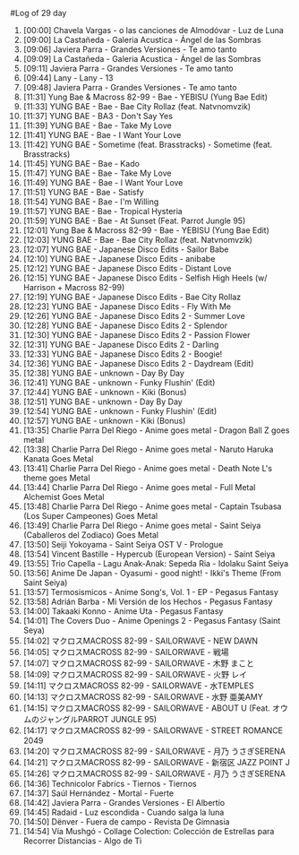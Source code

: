 #Log of 29 day

1. [00:00] Chavela Vargas - o las canciones de Almodóvar - Luz de Luna
1. [09:00] La Castañeda - Galeria Acustica - Ángel de las Sombras
1. [09:06] Javiera Parra - Grandes Versiones - Te amo tanto
1. [09:09] La Castañeda - Galeria Acustica - Ángel de las Sombras
1. [09:11] Javiera Parra - Grandes Versiones - Te amo tanto
1. [09:44] Lany - Lany - 13
1. [09:48] Javiera Parra - Grandes Versiones - Te amo tanto
1. [11:31] Yung Bae & Macross 82-99 - Bae - YEBISU (Yung Bae Edit)
1. [11:33] YUNG BAE - Bae - Bae City Rollaz (feat. Natvnomvzik)
1. [11:37] YUNG BAE - BA3 - Don't Say Yes
1. [11:39] YUNG BAE - Bae - Take My Love
1. [11:41] YUNG BAE - Bae - I Want Your Love
1. [11:42] YUNG BAE - Sometime (feat. Brasstracks) - Sometime (feat. Brasstracks)
1. [11:45] YUNG BAE - Bae - Kado
1. [11:47] YUNG BAE - Bae - Take My Love
1. [11:49] YUNG BAE - Bae - I Want Your Love
1. [11:51] YUNG BAE - Bae - Satisfy
1. [11:54] YUNG BAE - Bae - I'm Willing
1. [11:57] YUNG BAE - Bae - Tropical Hysteria
1. [11:59] YUNG BAE - Bae - At Sunset (Feat. Parrot Jungle 95)
1. [12:01] Yung Bae & Macross 82-99 - Bae - YEBISU (Yung Bae Edit)
1. [12:03] YUNG BAE - Bae - Bae City Rollaz (feat. Natvnomvzik)
1. [12:07] YUNG BAE - Japanese Disco Edits - Sailor Babe
1. [12:10] YUNG BAE - Japanese Disco Edits - anibabe
1. [12:12] YUNG BAE - Japanese Disco Edits - Distant Love
1. [12:15] YUNG BAE - Japanese Disco Edits - Selfish High Heels (w/ Harrison + Macross 82-99)
1. [12:19] YUNG BAE - Japanese Disco Edits - Bae City Rollaz
1. [12:23] YUNG BAE - Japanese Disco Edits - Fly With Me
1. [12:26] YUNG BAE - Japanese Disco Edits 2 - Summer Love
1. [12:28] YUNG BAE - Japanese Disco Edits 2 - Splendor
1. [12:30] YUNG BAE - Japanese Disco Edits 2 - Passion Flower
1. [12:31] YUNG BAE - Japanese Disco Edits 2 - Darling
1. [12:33] YUNG BAE - Japanese Disco Edits 2 - Boogie!
1. [12:36] YUNG BAE - Japanese Disco Edits 2 - Daydream (Edit)
1. [12:38] YUNG BAE - unknown - Day By Day
1. [12:41] YUNG BAE - unknown - Funky Flushin' (Edit)
1. [12:44] YUNG BAE - unknown - Kiki (Bonus)
1. [12:51] YUNG BAE - unknown - Day By Day
1. [12:54] YUNG BAE - unknown - Funky Flushin' (Edit)
1. [12:57] YUNG BAE - unknown - Kiki (Bonus)
1. [13:35] Charlie Parra Del Riego - Anime goes metal - Dragon Ball Z goes metal
1. [13:38] Charlie Parra Del Riego - Anime goes metal - Naruto Haruka Kanata Goes Metal
1. [13:41] Charlie Parra Del Riego - Anime goes metal - Death Note L's theme goes Metal
1. [13:44] Charlie Parra Del Riego - Anime goes metal - Full Metal Alchemist Goes Metal
1. [13:48] Charlie Parra Del Riego - Anime goes metal - Captain Tsubasa (Los Super Campeones) Goes Metal
1. [13:49] Charlie Parra Del Riego - Anime goes metal - Saint Seiya (Caballeros del Zodiaco) Goes Metal
1. [13:50] Seiji Yokoyama - Saint Seiya OST V - Prologue
1. [13:54] Vincent Bastille - Hypercub (European Version) - Saint Seiya
1. [13:55] Trio Capella - Lagu Anak-Anak: Sepeda Ria - Idolaku Saint Seiya
1. [13:56] Anime De Japan - Oyasumi - good night! - Ikki's Theme (From Saint Seiya)
1. [13:57] Termosismicos - Anime Song's, Vol. 1 - EP - Pegasus Fantasy
1. [13:58] Adrián Barba - Mi Versión de los Hechos - Pegasus Fantasy
1. [14:00] Takaaki Konno - Anime Uta - Pegasus Fantasy
1. [14:01] The Covers Duo - Anime Openings 2 - Pegasus Fantasy (Saint Seya)
1. [14:02] マクロスMACROSS 82-99 - SAILORWAVE - NEW DAWN
1. [14:05] マクロスMACROSS 82-99 - SAILORWAVE - 戦場
1. [14:07] マクロスMACROSS 82-99 - SAILORWAVE - 木野 まこと
1. [14:09] マクロスMACROSS 82-99 - SAILORWAVE - 火野 レイ
1. [14:11] マクロスMACROSS 82-99 - SAILORWAVE - 水TEMPLES
1. [14:13] マクロスMACROSS 82-99 - SAILORWAVE - 水野 亜美AMY
1. [14:15] マクロスMACROSS 82-99 - SAILORWAVE - ABOUT U (Feat. オウムのジャングルPARROT JUNGLE 95)
1. [14:17] マクロスMACROSS 82-99 - SAILORWAVE - STREET ROMANCE 2049
1. [14:20] マクロスMACROSS 82-99 - SAILORWAVE - 月乃 うさぎSERENA
1. [14:21] マクロスMACROSS 82-99 - SAILORWAVE - 新宿区 JAZZ POINT J
1. [14:26] マクロスMACROSS 82-99 - SAILORWAVE - 月乃 うさぎSERENA
1. [14:36] Technicolor Fabrics - Tiernos - Tiernos
1. [14:37] Saúl Hernández - Mortal - Fuerte
1. [14:42] Javiera Parra - Grandes Versiones - El Albertío
1. [14:45] Radaid - Luz escondida - Cuando salga la luna
1. [14:50] Dënver - Fuera de campo - Revista De Gimnasia
1. [14:54] Vía Mushgó - Collage Colection: Colección de Estrellas para Recorrer Distancias - Algo de Ti
